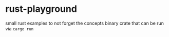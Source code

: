 # rust-playground
small rust examples to not forget the concepts
binary crate that can be run via
``` cargo run ```

